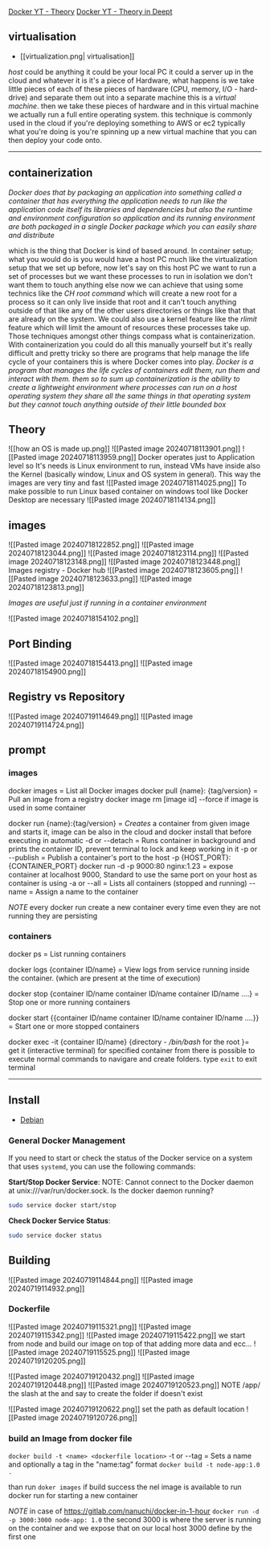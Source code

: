 [Docker YT - Theory](https://www.youtube.com/watch?v=Ud7Npgi6x8E)
[Docker YT - Theory in Deept](https://www.youtube.com/watch?v=pg19Z8LL06w)

## virtualisation

- [[virtualization.png| virtualisation]]

_host_ could be anything it could be your local PC it could a server up in the cloud and whatever it is it's a piece of Hardware, what happens is we take little pieces of each of these pieces of hardware (CPU, memory, I/O - hard-drive) and separate them out into a separate machine this is a _virtual machine_.
then we take these pieces of hardware and in this virtual machine we actually run a full entire operating system.
this technique is commonly used in the cloud if you're deploying something to AWS or ec2 typically what you're doing is you're spinning up a new virtual machine that you can then deploy your code onto.

---

## containerization

_Docker does that by packaging an application into something called a container that has everything the application needs to run like the
application code itself its libraries and dependencies but also the runtime and environment configuration so application and its running environment are both packaged in a single Docker package which you can easily share and distribute_

which is the thing that Docker is kind of based around. In container setup; what you would do is you would have a host PC much like the virtualization setup that we set up before, now let's say on this host PC we want to run a set of processes but we want these processes to run in isolation we don't want them to touch anything
else now we can achieve that using some technics like the _CH root command_ which will create a new root for a process so it can only live inside that
root and it can't touch anything outside of that like any of the other users directories or things like that that are already on the system. We could also use a kernel feature like the _rlimit_ feature which will limit the amount of resources these processes take up. Those techniques amongst other things compass what is containerization. With containerization you could do all this manually yourself but it's really difficult and pretty tricky so there are programs that help manage the life cycle of your containers this is where Docker comes into play. _Docker is a program that manages the life cycles of containers edit them, run them and interact with them. them so to sum up containerization is the ability to create a lightweight environment where processes can run on a host operating system they share all the
same things in that operating system but they cannot touch anything outside of their little bounded box_

## Theory

![[how an OS is made up.png]]
![[Pasted image 20240718113901.png]]
![[Pasted image 20240718113959.png]]
Docker operates just to Application level so It's needs is Linux environment to run, instead VMs have inside also the Kernel (basically window, Linux and OS system in general). This way the images are very tiny and fast
![[Pasted image 20240718114025.png]]
To make possible to run Linux based container on windows tool like Docker Desktop are necessary
![[Pasted image 20240718114134.png]]

## images

![[Pasted image 20240718122852.png]]
![[Pasted image 20240718123044.png]]
![[Pasted image 20240718123114.png]]
![[Pasted image 20240718123148.png]]
![[Pasted image 20240718123448.png]]
Images registry - Docker hub
![[Pasted image 20240718123605.png]]
![[Pasted image 20240718123633.png]]
![[Pasted image 20240718123813.png]]

_Images are useful just if running in a container environment_

![[Pasted image 20240718154102.png]]

## Port Binding

![[Pasted image 20240718154413.png]]
![[Pasted image 20240718154900.png]]

## Registry vs Repository

![[Pasted image 20240719114649.png]]
![[Pasted image 20240719114724.png]]

## prompt

### images

docker images = List all Docker images
docker pull {name}: {tag/version} = Pull an image from a registry
docker image rm [image id]
--force if image is used in some container

docker run {name}:{tag/version} = _Creates_ a container from given image and starts it, image can be also in the cloud and docker install that before executing in automatic
-d or --detach = Runs container in background and prints the container ID, prevent terminal to lock and keep working in it
-p or --publish = Publish a container's port to the host
-p {HOST_PORT}: {CONTAINER_PORT}
docker run -d -p 9000:80 nginx:1.23 = expose container at localhost 9000, Standard to use the same port on your host as container is using
-a or --all = Lists all containers (stopped and running)
--name = Assign a name to the container

_NOTE_ every docker run create a new container every time even they are not running they are persisting

### containers

docker ps = List running containers

docker logs {container ID/name} = View logs from service running inside the container. (which are present at the time of execution)

docker stop {container ID/name container ID/name container ID/name ....} = Stop one or more running containers

docker start {{container ID/name container ID/name container ID/name ....}} = Start one or more stopped containers

docker exec -it {container ID/name} {directory - _/bin/bash_ for the root }= get it (interactive terminal) for specified container from there is possible to execute normal commands to navigare and create folders. type `exit` to exit terminal

---

## Install

- [Debian](https://www.digitalocean.com/community/tutorials/how-to-install-and-use-docker-on-debian-10)

### General Docker Management

If you need to start or check the status of the Docker service on a system that uses `systemd`, you can use the following commands:

**Start/Stop Docker Service**:
NOTE: Cannot connect to the Docker daemon at unix:///var/run/docker.sock. Is the docker daemon running?

```bash
sudo service docker start/stop
```

**Check Docker Service Status**:

```bash
sudo service docker status
```

## Building

![[Pasted image 20240719114844.png]]
![[Pasted image 20240719114932.png]]

### Dockerfile

![[Pasted image 20240719115321.png]]
![[Pasted image 20240719115342.png]]
![[Pasted image 20240719115422.png]]
we start from node and build our image on top of that adding more data and ecc...
![[Pasted image 20240719115525.png]]
![[Pasted image 20240719120205.png]]

![[Pasted image 20240719120432.png]]
![[Pasted image 20240719120448.png]]
![[Pasted image 20240719120523.png]]
NOTE /app/ the slash at the and say to create the folder if doesn't exist

![[Pasted image 20240719120622.png]]
set the path as default location
![[Pasted image 20240719120726.png]]

### build an Image from docker file

`docker build -t <name> <dockerfile location>`
-t or --tag = Sets a name and optionally a tag in the "name:tag" format
`docker build -t node-app:1.0 .`

than run `doker images` if build success the nel image is available to run
docker run for starting a new container

_NOTE_ in case of https://gitlab.com/nanuchi/docker-in-1-hour
`docker run -d -p 3000:3000 node-app: 1.0` the second 3000 is where the server is running on the container and we expose that on our local host 3000 define by the first one
